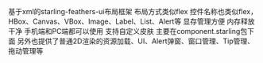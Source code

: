 基于xml的starling-feathers-ui布局框架
布局方式类似flex
控件名称也类似flex，HBox、Canvas、VBox、Image、Label、List、Alert等
显存管理方便
内存释放干净
手机端和PC端都可以使用
支持自定义皮肤
主要在component.starling包下面
另外也提供了普通2D渲染的资源加载、UI、Alert弹窗、窗口管理、Tip管理、拖动管理等
